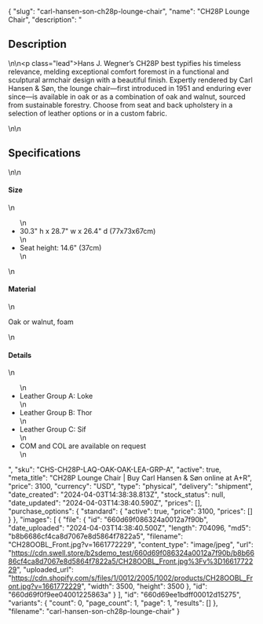 {
  "slug": "carl-hansen-son-ch28p-lounge-chair",
  "name": "CH28P Lounge Chair",
  "description": "<h2>Description</h2>\n<!-- split -->\n<p class=\"lead\">Hans J. Wegner’s CH28P best typifies his timeless relevance, melding exceptional comfort foremost in a functional and sculptural armchair design with a beautiful finish. Expertly rendered by Carl Hansen &amp; Søn, the lounge chair—first introduced in 1951 and enduring ever since—is available in oak or as a combination of oak and walnut, sourced from sustainable forestry. Choose from seat and back upholstery in a selection of leather options or in a custom fabric.</p>\n<!-- split -->\n<h2>Specifications</h2>\n<!-- split -->\n<h4>Size</h4>\n<ul>\n<li>30.3\" h x 28.7\" w x 26.4\" d (77x73x67cm)</li>\n<li>Seat height: 14.6\" (37cm)</li>\n</ul>\n<h4>Material</h4>\n<p>Oak or walnut, foam</p>\n<h4>Details</h4>\n<ul>\n<li>Leather Group A: Loke</li>\n<li>Leather Group B: Thor</li>\n<li>Leather Group C: Sif</li>\n<li>COM and COL are available on request</li>\n</ul>",
  "sku": "CHS-CH28P-LAQ-OAK-OAK-LEA-GRP-A",
  "active": true,
  "meta_title": "CH28P Lounge Chair | Buy Carl Hansen & Søn online at A+R",
  "price": 3100,
  "currency": "USD",
  "type": "physical",
  "delivery": "shipment",
  "date_created": "2024-04-03T14:38:38.813Z",
  "stock_status": null,
  "date_updated": "2024-04-03T14:38:40.590Z",
  "prices": [],
  "purchase_options": {
    "standard": {
      "active": true,
      "price": 3100,
      "prices": []
    }
  },
  "images": [
    {
      "file": {
        "id": "660d69f086324a0012a7f90b",
        "date_uploaded": "2024-04-03T14:38:40.500Z",
        "length": 704096,
        "md5": "b8b6686cf4ca8d7067e8d5864f7822a5",
        "filename": "CH28OOBL_Front.jpg?v=1661772229",
        "content_type": "image/jpeg",
        "url": "https://cdn.swell.store/b2sdemo_test/660d69f086324a0012a7f90b/b8b6686cf4ca8d7067e8d5864f7822a5/CH28OOBL_Front.jpg%3Fv%3D1661772229",
        "uploaded_url": "https://cdn.shopify.com/s/files/1/0012/2005/1002/products/CH28OOBL_Front.jpg?v=1661772229",
        "width": 3500,
        "height": 3500
      },
      "id": "660d69f0f9ee04001225863a"
    }
  ],
  "id": "660d69ee1bdff00012d15275",
  "variants": {
    "count": 0,
    "page_count": 1,
    "page": 1,
    "results": []
  },
  "filename": "carl-hansen-son-ch28p-lounge-chair"
}